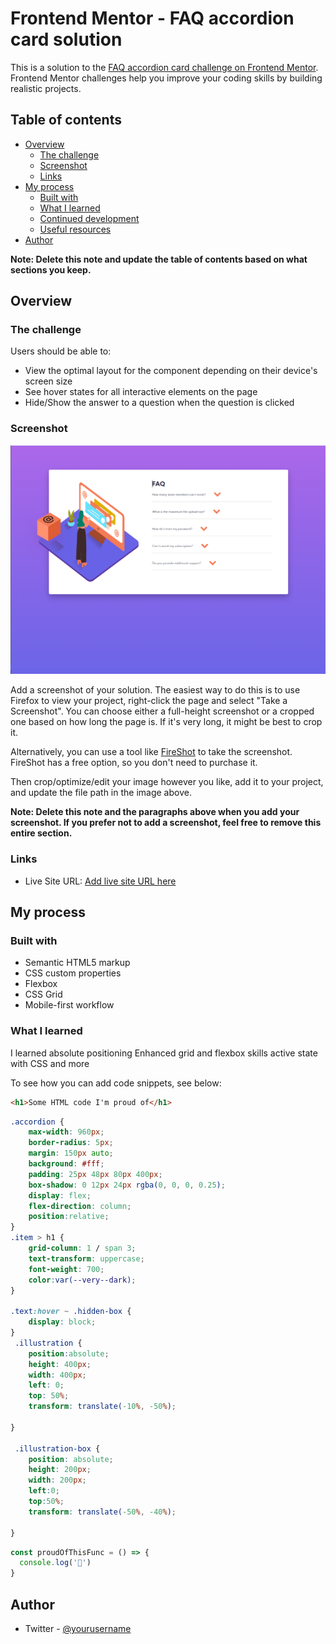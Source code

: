 # Frontend Mentor - FAQ accordion card solution

This is a solution to the [FAQ accordion card challenge on Frontend Mentor](https://www.frontendmentor.io/challenges/faq-accordion-card-XlyjD0Oam). Frontend Mentor challenges help you improve your coding skills by building realistic projects. 

## Table of contents

- [Overview](#overview)
  - [The challenge](#the-challenge)
  - [Screenshot](#screenshot)
  - [Links](#links)
- [My process](#my-process)
  - [Built with](#built-with)
  - [What I learned](#what-i-learned)
  - [Continued development](#continued-development)
  - [Useful resources](#useful-resources)
- [Author](#author)


**Note: Delete this note and update the table of contents based on what sections you keep.**

## Overview

### The challenge

Users should be able to:

- View the optimal layout for the component depending on their device's screen size
- See hover states for all interactive elements on the page
- Hide/Show the answer to a question when the question is clicked

### Screenshot

![](./screenshot.png)

Add a screenshot of your solution. The easiest way to do this is to use Firefox to view your project, right-click the page and select "Take a Screenshot". You can choose either a full-height screenshot or a cropped one based on how long the page is. If it's very long, it might be best to crop it.

Alternatively, you can use a tool like [FireShot](https://getfireshot.com/) to take the screenshot. FireShot has a free option, so you don't need to purchase it. 

Then crop/optimize/edit your image however you like, add it to your project, and update the file path in the image above.

**Note: Delete this note and the paragraphs above when you add your screenshot. If you prefer not to add a screenshot, feel free to remove this entire section.**

### Links

- Live Site URL: [Add live site URL here](https://frontendmentor-faqaccordion.netlify.app/)

## My process

### Built with

- Semantic HTML5 markup
- CSS custom properties
- Flexbox
- CSS Grid
- Mobile-first workflow


### What I learned

I learned absolute positioning
Enhanced grid and flexbox skills
active state with CSS and more

To see how you can add code snippets, see below:

```html
<h1>Some HTML code I'm proud of</h1>
```
```css
.accordion {
    max-width: 960px;
    border-radius: 5px;
    margin: 150px auto;
    background: #fff;
    padding: 25px 48px 80px 400px; 
    box-shadow: 0 12px 24px rgba(0, 0, 0, 0.25);
    display: flex;
    flex-direction: column;
    position:relative;
}
.item > h1 {
    grid-column: 1 / span 3;
    text-transform: uppercase;
    font-weight: 700;
    color:var(--very--dark);
}

.text:hover ~ .hidden-box {
    display: block;
}
 .illustration {
    position:absolute;
    height: 400px;
    width: 400px;
    left: 0;
    top: 50%;
    transform: translate(-10%, -50%);

}

 .illustration-box {
    position: absolute;
    height: 200px;
    width: 200px;
    left:0;
    top:50%;
    transform: translate(-50%, -40%);

}
```
```js
const proudOfThisFunc = () => {
  console.log('🎉')
}
```



## Author

- Twitter - [@yourusername](https://www.twitter.com/hakifred201)

